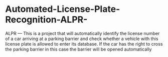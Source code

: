 # Automated-License-Plate-Recognition-ALPR-
ALPR — This is a project that will automatically identify the license number of a car arriving at a parking barrier and check whether a vehicle with this license plate is allowed to enter its database. If the car has the right to cross the parking barrier in this case the barrier will be opened automatically
